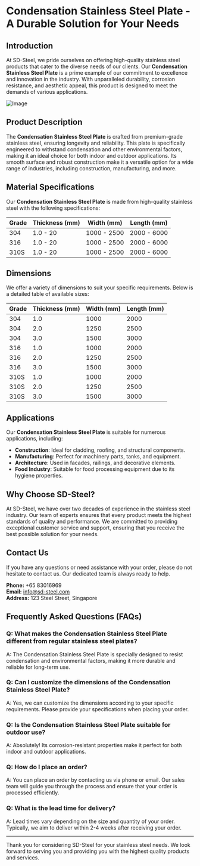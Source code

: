 # Condensation Stainless Steel Plate - A Durable Solution for Your Needs

## Introduction

At SD-Steel, we pride ourselves on offering high-quality stainless steel products that cater to the diverse needs of our clients. Our **Condensation Stainless Steel Plate** is a prime example of our commitment to excellence and innovation in the industry. With unparalleled durability, corrosion resistance, and aesthetic appeal, this product is designed to meet the demands of various applications.

![Image](https://github.com/user-attachments/assets/2567258e-e124-4816-932d-1809bd27ef0b)

## Product Description

The **Condensation Stainless Steel Plate** is crafted from premium-grade stainless steel, ensuring longevity and reliability. This plate is specifically engineered to withstand condensation and other environmental factors, making it an ideal choice for both indoor and outdoor applications. Its smooth surface and robust construction make it a versatile option for a wide range of industries, including construction, manufacturing, and more.

## Material Specifications

Our **Condensation Stainless Steel Plate** is made from high-quality stainless steel with the following specifications:

| Grade | Thickness (mm) | Width (mm) | Length (mm) |
|-------|----------------|------------|-------------|
| 304   | 1.0 - 20       | 1000 - 2500| 2000 - 6000 |
| 316   | 1.0 - 20       | 1000 - 2500| 2000 - 6000 |
| 310S  | 1.0 - 20       | 1000 - 2500| 2000 - 6000 |

## Dimensions

We offer a variety of dimensions to suit your specific requirements. Below is a detailed table of available sizes:

| Grade | Thickness (mm) | Width (mm) | Length (mm) |
|-------|----------------|------------|-------------|
| 304   | 1.0            | 1000       | 2000        |
| 304   | 2.0            | 1250       | 2500        |
| 304   | 3.0            | 1500       | 3000        |
| 316   | 1.0            | 1000       | 2000        |
| 316   | 2.0            | 1250       | 2500        |
| 316   | 3.0            | 1500       | 3000        |
| 310S  | 1.0            | 1000       | 2000        |
| 310S  | 2.0            | 1250       | 2500        |
| 310S  | 3.0            | 1500       | 3000        |

## Applications

Our **Condensation Stainless Steel Plate** is suitable for numerous applications, including:

- **Construction**: Ideal for cladding, roofing, and structural components.
- **Manufacturing**: Perfect for machinery parts, tanks, and equipment.
- **Architecture**: Used in facades, railings, and decorative elements.
- **Food Industry**: Suitable for food processing equipment due to its hygiene properties.

## Why Choose SD-Steel?

At SD-Steel, we have over two decades of experience in the stainless steel industry. Our team of experts ensures that every product meets the highest standards of quality and performance. We are committed to providing exceptional customer service and support, ensuring that you receive the best possible solution for your needs.

## Contact Us

If you have any questions or need assistance with your order, please do not hesitate to contact us. Our dedicated team is always ready to help.

**Phone:** +65 83016969  
**Email:** info@sd-steel.com  
**Address:** 123 Steel Street, Singapore

## Frequently Asked Questions (FAQs)

### Q: What makes the Condensation Stainless Steel Plate different from regular stainless steel plates?
A: The Condensation Stainless Steel Plate is specially designed to resist condensation and environmental factors, making it more durable and reliable for long-term use.

### Q: Can I customize the dimensions of the Condensation Stainless Steel Plate?
A: Yes, we can customize the dimensions according to your specific requirements. Please provide your specifications when placing your order.

### Q: Is the Condensation Stainless Steel Plate suitable for outdoor use?
A: Absolutely! Its corrosion-resistant properties make it perfect for both indoor and outdoor applications.

### Q: How do I place an order?
A: You can place an order by contacting us via phone or email. Our sales team will guide you through the process and ensure that your order is processed efficiently.

### Q: What is the lead time for delivery?
A: Lead times vary depending on the size and quantity of your order. Typically, we aim to deliver within 2-4 weeks after receiving your order.

---

Thank you for considering SD-Steel for your stainless steel needs. We look forward to serving you and providing you with the highest quality products and services.
